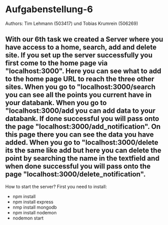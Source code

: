 # Aufgabenstellung-6
Authors: Tim Lehmann (503417) und Tobias Krumrein (506269)

With our 6th task we created a Server where you have access to a home, search, add and delete site. 
If you set up the server successfully you first come to the home page via "localhost:3000". Here you can see what to add to the home page URL to reach the three other sites.
When you go to "localhost:3000/search you can see all the points you current have in your databank.
When you go to "localhost:3000/add you can add data to your databank. If done successful you will pass onto the page "localhost:3000/add_notification". On this page there you can see the data you have added.
When you go to "localhost:3000/delete its the same like add but here you can delete the point by searching the name in the textfield and when done successful  you will pass onto the page "localhost:3000/delete_notification". 
----------------------------------------------------------------------------------------------------------------------------------------------
How to start the server?
First you need to install:
- npm install
- npm install express
- nmp install mongodb
- npm install nodemon 
- nodemon start